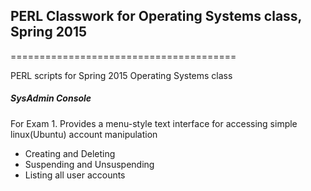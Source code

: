 ## PERL Classwork for Operating Systems class, Spring 2015
=======================================

PERL scripts for Spring 2015 Operating Systems class


##### *SysAdmin Console*
For Exam 1.
Provides a menu-style text interface for accessing simple linux(Ubuntu) account manipulation
 - Creating and Deleting
 - Suspending and Unsuspending
 - Listing all user accounts
